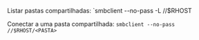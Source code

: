 Listar pastas compartilhadas:
`smbclient --no-pass -L //$RHOST

Conectar a uma pasta compartilhada:
`smbclient --no-pass //$RHOST/<PASTA>`